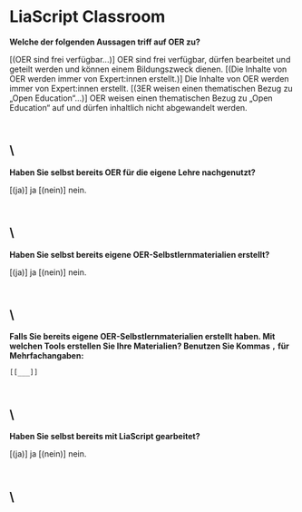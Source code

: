 <!--
author: Britta Petersen
email: b.petersen@rz.uni-kiel.de
version: 0.0.1
date: 2024-10-21
comment: Demonstration der Classroom Funktion; Einstieg in LiaScript
language: de
narrator: Deutsch Female

repository: https://github.com/RDM4CAU/LiaPlayground
icon: https://raw.githubusercontent.com/RDM4CAU/TtL-FDM/main/images/fdm_lehre.png
-->

# LiaScript Classroom

**Welche der folgenden Aussagen triff auf OER zu?**

[(OER sind frei verfügbar...)] OER sind frei verfügbar, dürfen bearbeitet und geteilt werden und können einem Bildungszweck dienen.
[(Die Inhalte von OER werden immer von Expert:innen erstellt.)] Die Inhalte von OER werden immer von Expert:innen erstellt.
[(3ER weisen einen thematischen Bezug zu „Open Education“...)] OER weisen einen thematischen Bezug zu „Open Education“ auf und dürfen inhaltlich nicht abgewandelt werden.

\
\
---


**Haben Sie selbst bereits OER für die eigene Lehre nachgenutzt?**

[(ja)] ja
[(nein)] nein.


\
\
---


**Haben Sie selbst bereits eigene OER-Selbstlernmaterialien erstellt?**

[(ja)] ja
[(nein)] nein.


\
\
---

**Falls Sie bereits eigene OER-Selbstlernmaterialien erstellt haben. Mit welchen Tools erstellen Sie Ihre Materialien? Benutzen Sie Kommas `,` für Mehrfachangaben:**

    [[___]]

\
\
---

**Haben Sie selbst bereits mit LiaScript gearbeitet?**

[(ja)] ja
[(nein)] nein.


\
\
---



